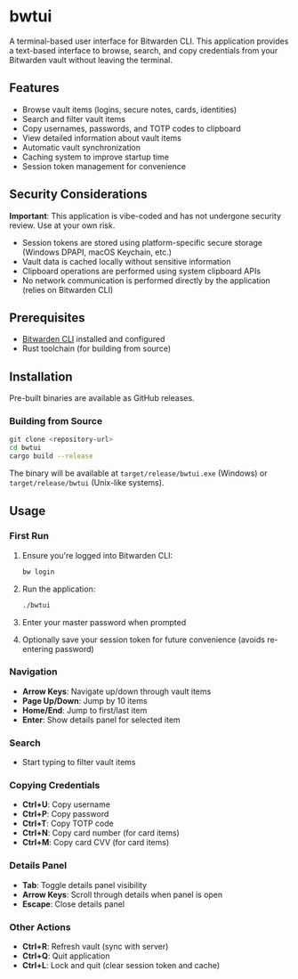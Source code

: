 # bwtui

A terminal-based user interface for Bitwarden CLI. This application provides a text-based interface to browse, search, and copy credentials from your Bitwarden vault without leaving the terminal.

## Features

- Browse vault items (logins, secure notes, cards, identities)
- Search and filter vault items
- Copy usernames, passwords, and TOTP codes to clipboard
- View detailed information about vault items
- Automatic vault synchronization
- Caching system to improve startup time
- Session token management for convenience

## Security Considerations

**Important**: This application is vibe-coded and has not undergone security review. Use at your own risk.

- Session tokens are stored using platform-specific secure storage (Windows DPAPI, macOS Keychain, etc.)
- Vault data is cached locally without sensitive information
- Clipboard operations are performed using system clipboard APIs
- No network communication is performed directly by the application (relies on Bitwarden CLI)

## Prerequisites

- [Bitwarden CLI](https://bitwarden.com/help/cli/) installed and configured
- Rust toolchain (for building from source)

## Installation

Pre-built binaries are available as GitHub releases.

### Building from Source

```bash
git clone <repository-url>
cd bwtui
cargo build --release
```

The binary will be available at `target/release/bwtui.exe` (Windows) or `target/release/bwtui` (Unix-like systems).

## Usage

### First Run

1. Ensure you're logged into Bitwarden CLI:
   ```bash
   bw login
   ```

2. Run the application:
   ```bash
   ./bwtui
   ```

3. Enter your master password when prompted

4. Optionally save your session token for future convenience (avoids re-entering password)

### Navigation

- **Arrow Keys**: Navigate up/down through vault items
- **Page Up/Down**: Jump by 10 items
- **Home/End**: Jump to first/last item
- **Enter**: Show details panel for selected item

### Search

- Start typing to filter vault items

### Copying Credentials

- **Ctrl+U**: Copy username
- **Ctrl+P**: Copy password  
- **Ctrl+T**: Copy TOTP code
- **Ctrl+N**: Copy card number (for card items)
- **Ctrl+M**: Copy card CVV (for card items)

### Details Panel

- **Tab**: Toggle details panel visibility
- **Arrow Keys**: Scroll through details when panel is open
- **Escape**: Close details panel

### Other Actions

- **Ctrl+R**: Refresh vault (sync with server)
- **Ctrl+Q**: Quit application
- **Ctrl+L**: Lock and quit (clear session token and cache)